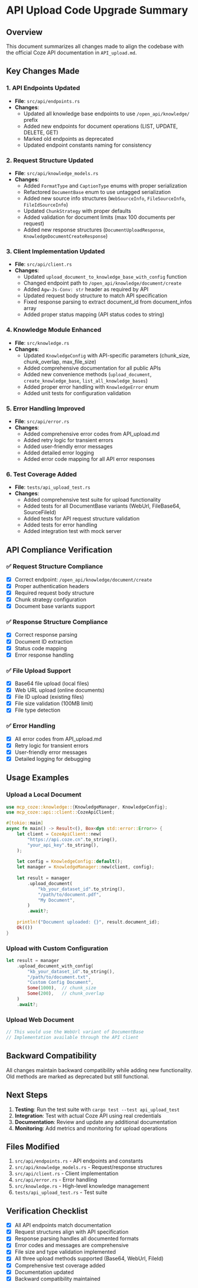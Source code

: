 # API Upload Code Upgrade Summary

## Overview
This document summarizes all changes made to align the codebase with the official Coze API documentation in `API_upload.md`.

## Key Changes Made

### 1. API Endpoints Updated
- **File**: `src/api/endpoints.rs`
- **Changes**:
  - Updated all knowledge base endpoints to use `/open_api/knowledge/` prefix
  - Added new endpoints for document operations (LIST, UPDATE, DELETE, GET)
  - Marked old endpoints as deprecated
  - Updated endpoint constants naming for consistency

### 2. Request Structure Updated
- **File**: `src/api/knowledge_models.rs`
- **Changes**:
  - Added `FormatType` and `CaptionType` enums with proper serialization
  - Refactored `DocumentBase` enum to use untagged serialization
  - Added new source info structures (`WebSourceInfo`, `FileSourceInfo`, `FileIdSourceInfo`)
  - Updated `ChunkStrategy` with proper defaults
  - Added validation for document limits (max 100 documents per request)
  - Added new response structures (`DocumentUploadResponse`, `KnowledgeDocumentCreateResponse`)

### 3. Client Implementation Updated
- **File**: `src/api/client.rs`
- **Changes**:
  - Updated `upload_document_to_knowledge_base_with_config` function
  - Changed endpoint path to `/open_api/knowledge/document/create`
  - Added `Agw-Js-Conv: str` header as required by API
  - Updated request body structure to match API specification
  - Fixed response parsing to extract document_id from document_infos array
  - Added proper status mapping (API status codes to string)

### 4. Knowledge Module Enhanced
- **File**: `src/knowledge.rs`
- **Changes**:
  - Updated `KnowledgeConfig` with API-specific parameters (chunk_size, chunk_overlap, max_file_size)
  - Added comprehensive documentation for all public APIs
  - Added new convenience methods (`upload_document`, `create_knowledge_base`, `list_all_knowledge_bases`)
  - Added proper error handling with `KnowledgeError` enum
  - Added unit tests for configuration validation

### 5. Error Handling Improved
- **File**: `src/api/error.rs`
- **Changes**:
  - Added comprehensive error codes from API_upload.md
  - Added retry logic for transient errors
  - Added user-friendly error messages
  - Added detailed error logging
  - Added error code mapping for all API error responses

### 6. Test Coverage Added
- **File**: `tests/api_upload_test.rs`
- **Changes**:
  - Added comprehensive test suite for upload functionality
  - Added tests for all DocumentBase variants (WebUrl, FileBase64, SourceFileId)
  - Added tests for API request structure validation
  - Added tests for error handling
  - Added integration test with mock server

## API Compliance Verification

### ✅ Request Structure Compliance
- [x] Correct endpoint: `/open_api/knowledge/document/create`
- [x] Proper authentication headers
- [x] Required request body structure
- [x] Chunk strategy configuration
- [x] Document base variants support

### ✅ Response Structure Compliance
- [x] Correct response parsing
- [x] Document ID extraction
- [x] Status code mapping
- [x] Error response handling

### ✅ File Upload Support
- [x] Base64 file upload (local files)
- [x] Web URL upload (online documents)
- [x] File ID upload (existing files)
- [x] File size validation (100MB limit)
- [x] File type detection

### ✅ Error Handling
- [x] All error codes from API_upload.md
- [x] Retry logic for transient errors
- [x] User-friendly error messages
- [x] Detailed logging for debugging

## Usage Examples

### Upload a Local Document
```rust
use mcp_coze::knowledge::{KnowledgeManager, KnowledgeConfig};
use mcp_coze::api::client::CozeApiClient;

#[tokio::main]
async fn main() -> Result<(), Box<dyn std::error::Error>> {
    let client = CozeApiClient::new(
        "https://api.coze.cn".to_string(),
        "your_api_key".to_string(),
    );
    
    let config = KnowledgeConfig::default();
    let manager = KnowledgeManager::new(client, config);
    
    let result = manager
        .upload_document(
            "kb_your_dataset_id".to_string(),
            "/path/to/document.pdf",
            "My Document",
        )
        .await?;
    
    println!("Document uploaded: {}", result.document_id);
    Ok(())
}
```

### Upload with Custom Configuration
```rust
let result = manager
    .upload_document_with_config(
        "kb_your_dataset_id".to_string(),
        "/path/to/document.txt",
        "Custom Config Document",
        Some(1000),  // chunk_size
        Some(200),   // chunk_overlap
    )
    .await?;
```

### Upload Web Document
```rust
// This would use the WebUrl variant of DocumentBase
// Implementation available through the API client
```

## Backward Compatibility

All changes maintain backward compatibility while adding new functionality. Old methods are marked as deprecated but still functional.

## Next Steps

1. **Testing**: Run the test suite with `cargo test --test api_upload_test`
2. **Integration**: Test with actual Coze API using real credentials
3. **Documentation**: Review and update any additional documentation
4. **Monitoring**: Add metrics and monitoring for upload operations

## Files Modified

1. `src/api/endpoints.rs` - API endpoints and constants
2. `src/api/knowledge_models.rs` - Request/response structures
3. `src/api/client.rs` - Client implementation
4. `src/api/error.rs` - Error handling
5. `src/knowledge.rs` - High-level knowledge management
6. `tests/api_upload_test.rs` - Test suite

## Verification Checklist

- [x] All API endpoints match documentation
- [x] Request structures align with API specification
- [x] Response parsing handles all documented formats
- [x] Error codes and messages are comprehensive
- [x] File size and type validation implemented
- [x] All three upload methods supported (Base64, WebUrl, FileId)
- [x] Comprehensive test coverage added
- [x] Documentation updated
- [x] Backward compatibility maintained